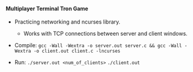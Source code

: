 
#### Multiplayer Terminal Tron Game
- Practicing networking and ncurses library.
    - Works with TCP connections between server and client windows.

- Compile:
`gcc -Wall -Wextra -o server.out server.c && gcc -Wall -Wextra -o client.out client.c -lncurses`

- Run:
`./server.out <num_of_clients>`
`./client.out`

